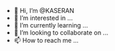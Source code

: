 - 👋 Hi, I’m @KASERAN
- 👀 I’m interested in ...
- 🌱 I’m currently learning ...
- 💞️ I’m looking to collaborate on ...
- 📫 How to reach me ...

<!---
KASERAN/KASERAN is a ✨ special ✨ repository because its `README.md` (this file) appears on your GitHub profile.
You can click the Preview link to take a look at your changes.
--->
